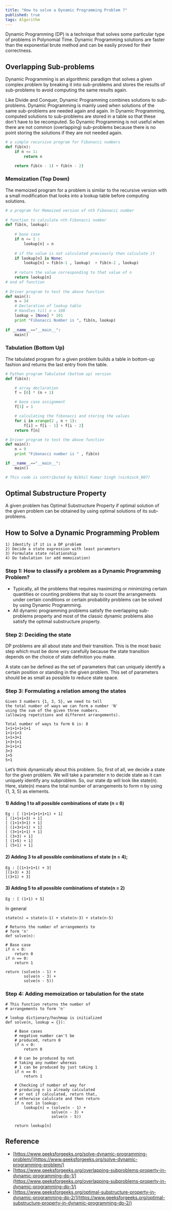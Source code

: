 ```yaml
---
title: "How to solve a Dynamic Programming Problem ?"
published: true
tags: Algorithm
---
```


Dynamic Programming (DP) is a technique that solves some particular type of
problems in Polynomial Time. Dynamic Programming solutions are faster than the
exponential brute method and can be easily proved for their correctness.

## Overlapping Sub-problems

Dynamic Programming is an algorithmic paradigm that solves a given complex
problem by breaking it into sub-problems and stores the results of sub-problems to
avoid computing the same results again.

Like Divide and Conquer, Dynamic Programming combines solutions to sub-problems.
Dynamic Programming is mainly used when solutions of the same sub-problems are
needed again and again. In Dynamic Programming, computed solutions to
sub-problems are stored in a table so that these don't have to be recomputed. So
Dynamic Programming is not useful when there are not common (overlapping)
sub-problems because there is no point storing the solutions if they are not
needed again.

```python
# a simple recursive program for Fibonacci numbers
def fib(n):
	if n <= 1:
		return n

	return fib(n - 1) + fib(n - 2)
```

### Memoization (Top Down)

The memoized program for a problem is similar to the recursive version with a
small modification that looks into a lookup table before computing solutions.

```python
# a program for Memoized version of nth Fibonacci number
 
# function to calculate nth Fibonacci number
def fib(n, lookup):
 
    # base case
    if n <= 1 :
        lookup[n] = n
 
    # if the value is not calculated previously then calculate it
    if lookup[n] is None:
        lookup[n] = fib(n-1 , lookup)  + fib(n-2 , lookup)
 
    # return the value corresponding to that value of n
    return lookup[n]
# end of function
 
# Driver program to test the above function
def main():
    n = 34
    # Declaration of lookup table
    # Handles till n = 100
    lookup = [None] * 101
    print "Fibonacci Number is ", fib(n, lookup)
 
if __name__=="__main__":
    main()
```

### Tabulation (Bottom Up) 

The tabulated program for a given problem builds a table in bottom-up fashion
and returns the last entry from the table.

```python
# Python program Tabulated (bottom up) version
def fib(n):

	# array declaration
	f = [0] * (n + 1)

	# base case assignment
	f[1] = 1

	# calculating the fibonacci and storing the values
	for i in xrange(2 , n + 1):
		f[i] = f[i - 1] + f[i - 2]
	return f[n]

# Driver program to test the above function
def main():
	n = 9
	print "Fibonacci number is " , fib(n)

if __name__=="__main__":
	main()

# This code is contributed by Nikhil Kumar Singh (nickzuck_007)
```

## Optimal Substructure Property

A given problem has Optimal Substructure Property if optimal solution of the
given problem can be obtained by using optimal solutions of its sub-problems.

## How to Solve a Dynamic Programming Problem

```Steps to solve a DP
1) Identify if it is a DP problem
2) Decide a state expression with least parameters
3) Formulate state relationship
4) Do tabulation (or add memoization)
```

### Step 1: How to classify a problem as a Dynamic Programming Problem?

- Typically, all the problems that requires maximizing or minimizing certain
  quantities or counting problems that say to count the arrangements under
  certain conditions or certain probability problems can be solved by using
  Dynamic Programming.
- All dynamic programming problems satisfy the overlapping sub-problems property
  and most of the classic dynamic problems also satisfy the optimal substructure
  property.

### Step 2: Deciding the state

DP problems are all about state and their transition. This is the most basic
step which must be done very carefully because the state transition depends on
the choice of state definition you make.

A state can be defined as the set of parameters that can uniquely identify a
certain position or standing in the given problem. This set of parameters should
be as small as possible to reduce state space.

### Step 3: Formulating a relation among the states

```shell
Given 3 numbers {1, 3, 5}, we need to tell
the total number of ways we can form a number 'N' 
using the sum of the given three numbers.
(allowing repetitions and different arrangements).

Total number of ways to form 6 is: 8
1+1+1+1+1+1
1+1+1+3
1+1+3+1
1+3+1+1
3+1+1+1
3+3
1+5
5+1
```

Let’s think dynamically about this problem. So, first of all, we decide a state
for the given problem. We will take a parameter n to decide state as it can
uniquely identify any subproblem. So, our state dp will look like state(n).
Here, state(n) means the total number of arrangements to form n by using {1, 3,
5} as elements.

#### 1) Adding 1 to all possible combinations of state (n = 6) 

```shell
Eg : [ (1+1+1+1+1+1) + 1] 
[ (1+1+1+3) + 1] 
[ (1+1+3+1) + 1] 
[ (1+3+1+1) + 1] 
[ (3+1+1+1) + 1] 
[ (3+3) + 1] 
[ (1+5) + 1] 
[ (5+1) + 1] 
```

#### 2) Adding 3 to all possible combinations of state (n = 4);

```shell
Eg : [(1+1+1+1) + 3] 
[(1+3) + 3] 
[(3+1) + 3] 
```

#### 3) Adding 5 to all possible combinations of state(n = 2) 

```shell
Eg : [ (1+1) + 5]
```

In general

```shell
state(n) = state(n-1) + state(n-3) + state(n-5)
```

```python3
# Returns the number of arrangements to
# form 'n'
def solve(n):

# Base case
if n < 0:
	return 0
if n == 0:
	return 1

return (solve(n - 1) +
		solve(n - 3) +
		solve(n - 5))

```

### Step 4: Adding memoization or tabulation for the state

```python3
# This function returns the number of
# arrangements to form 'n'

# lookup dictionary/hashmap is initialized
def solve(n, lookup = {}):
	
	# Base cases
	# negative number can't be
	# produced, return 0
	if n < 0:
		return 0

	# 0 can be produced by not
	# taking any number whereas
	# 1 can be produced by just taking 1
	if n == 0:
		return 1

	# Checking if number of way for
	# producing n is already calculated
	# or not if calculated, return that,
	# otherwise calulcate and then return
	if n not in lookup:
		lookup[n] = (solve(n - 1) +
					solve(n - 3) +
					solve(n - 5))
					
	return lookup[n]
```

## Reference

- [https://www.geeksforgeeks.org/solve-dynamic-programming-problem/](https://www.geeksforgeeks.org/solve-dynamic-programming-problem/)
- [https://www.geeksforgeeks.org/overlapping-subproblems-property-in-dynamic-programming-dp-1/](https://www.geeksforgeeks.org/overlapping-subproblems-property-in-dynamic-programming-dp-1/)
- [https://www.geeksforgeeks.org/optimal-substructure-property-in-dynamic-programming-dp-2/](https://www.geeksforgeeks.org/optimal-substructure-property-in-dynamic-programming-dp-2/)